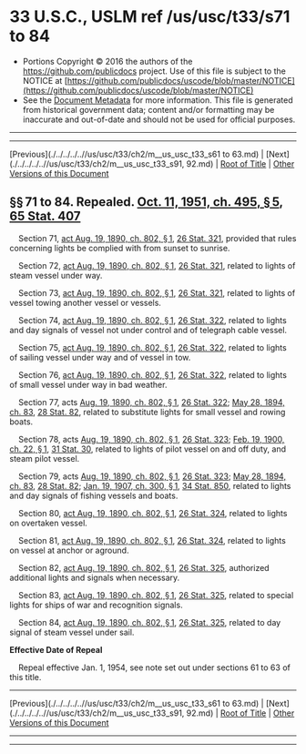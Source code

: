 ---
---

# 33 U.S.C., USLM ref /us/usc/t33/s71 to 84

* Portions Copyright © 2016 the authors of the https://github.com/publicdocs project.
  Use of this file is subject to the NOTICE at [https://github.com/publicdocs/uscode/blob/master/NOTICE](https://github.com/publicdocs/uscode/blob/master/NOTICE)
* See the [Document Metadata](././../../../..//README.md) for more information.
  This file is generated from historical government data; content and/or formatting may be inaccurate and out-of-date and should not be used for official purposes.

----------
----------

[Previous](./../../../..//us/usc/t33/ch2/m__us_usc_t33_s61 to 63.md) | [Next](./../../../..//us/usc/t33/ch2/m__us_usc_t33_s91, 92.md) | [Root of Title](./../../../../) | [Other Versions of this Document](https://publicdocs.github.io/go/links?ns=uslm&ref=%2Fus%2Fusc%2Ft33%2Fs71+to+84)

## §§ 71 to 84. Repealed. [Oct. 11, 1951, ch. 495, § 5][/us/act/1951-10-11/ch495/s5], [65 Stat. 407][/us/stat/65/407]

    Section 71, [act Aug. 19, 1890, ch. 802, § 1][/us/act/1890-08-19/ch802/s1], [26 Stat. 321][/us/stat/26/321], provided that rules concerning lights be complied with from sunset to sunrise.

    Section 72, [act Aug. 19, 1890, ch. 802, § 1][/us/act/1890-08-19/ch802/s1], [26 Stat. 321][/us/stat/26/321], related to lights of steam vessel under way.

    Section 73, [act Aug. 19, 1890, ch. 802, § 1][/us/act/1890-08-19/ch802/s1], [26 Stat. 321][/us/stat/26/321], related to lights of vessel towing another vessel or vessels.

    Section 74, [act Aug. 19, 1890, ch. 802, § 1][/us/act/1890-08-19/ch802/s1], [26 Stat. 322][/us/stat/26/322], related to lights and day signals of vessel not under control and of telegraph cable vessel.

    Section 75, [act Aug. 19, 1890, ch. 802, § 1][/us/act/1890-08-19/ch802/s1], [26 Stat. 322][/us/stat/26/322], related to lights of sailing vessel under way and of vessel in tow.

    Section 76, [act Aug. 19, 1890, ch. 802, § 1][/us/act/1890-08-19/ch802/s1], [26 Stat. 322][/us/stat/26/322], related to lights of small vessel under way in bad weather.

    Section 77, acts [Aug. 19, 1890, ch. 802, § 1][/us/act/1890-08-19/ch802/s1], [26 Stat. 322][/us/stat/26/322]; [May 28, 1894, ch. 83][/us/act/1894-05-28/ch83], [28 Stat. 82][/us/stat/28/82], related to substitute lights for small vessel and rowing boats.

    Section 78, acts [Aug. 19, 1890, ch. 802, § 1][/us/act/1890-08-19/ch802/s1], [26 Stat. 323][/us/stat/26/323]; [Feb. 19, 1900, ch. 22, § 1][/us/act/1900-02-19/ch22/s1], [31 Stat. 30][/us/stat/31/30], related to lights of pilot vessel on and off duty, and steam pilot vessel.

    Section 79, acts [Aug. 19, 1890, ch. 802, § 1][/us/act/1890-08-19/ch802/s1], [26 Stat. 323][/us/stat/26/323]; [May 28, 1894, ch. 83][/us/act/1894-05-28/ch83], [28 Stat. 82][/us/stat/28/82]; [Jan. 19, 1907, ch. 300, § 1][/us/act/1907-01-19/ch300/s1], [34 Stat. 850][/us/stat/34/850], related to lights and day signals of fishing vessels and boats.

    Section 80, [act Aug. 19, 1890, ch. 802, § 1][/us/act/1890-08-19/ch802/s1], [26 Stat. 324][/us/stat/26/324], related to lights on overtaken vessel.

    Section 81, [act Aug. 19, 1890, ch. 802, § 1][/us/act/1890-08-19/ch802/s1], [26 Stat. 324][/us/stat/26/324], related to lights on vessel at anchor or aground.

    Section 82, [act Aug. 19, 1890, ch. 802, § 1][/us/act/1890-08-19/ch802/s1], [26 Stat. 325][/us/stat/26/325], authorized additional lights and signals when necessary.

    Section 83, [act Aug. 19, 1890, ch. 802, § 1][/us/act/1890-08-19/ch802/s1], [26 Stat. 325][/us/stat/26/325], related to special lights for ships of war and recognition signals.

    Section 84, [act Aug. 19, 1890, ch. 802, § 1][/us/act/1890-08-19/ch802/s1], [26 Stat. 325][/us/stat/26/325], related to day signal of steam vessel under sail.

 __Effective Date of Repeal__ 

    Repeal effective Jan. 1, 1954, see note set out under sections 61 to 63 of this title.

----------

[Previous](./../../../..//us/usc/t33/ch2/m__us_usc_t33_s61 to 63.md) | [Next](./../../../..//us/usc/t33/ch2/m__us_usc_t33_s91, 92.md) | [Root of Title](./../../../../) | [Other Versions of this Document](https://publicdocs.github.io/go/links?ns=uslm&ref=%2Fus%2Fusc%2Ft33%2Fs71+to+84)

----------
----------

[/us/act/1951-10-11/ch495/s5]: https://publicdocs.github.io/go/links?ns=uslm&ref=%2Fus%2Fact%2F1951-10-11%2Fch495%2Fs5
[/us/stat/65/407]: https://publicdocs.github.io/go/links?ns=uslm&ref=%2Fus%2Fstat%2F65%2F407
[/us/act/1890-08-19/ch802/s1]: https://publicdocs.github.io/go/links?ns=uslm&ref=%2Fus%2Fact%2F1890-08-19%2Fch802%2Fs1
[/us/stat/26/321]: https://publicdocs.github.io/go/links?ns=uslm&ref=%2Fus%2Fstat%2F26%2F321
[/us/act/1890-08-19/ch802/s1]: https://publicdocs.github.io/go/links?ns=uslm&ref=%2Fus%2Fact%2F1890-08-19%2Fch802%2Fs1
[/us/stat/26/321]: https://publicdocs.github.io/go/links?ns=uslm&ref=%2Fus%2Fstat%2F26%2F321
[/us/act/1890-08-19/ch802/s1]: https://publicdocs.github.io/go/links?ns=uslm&ref=%2Fus%2Fact%2F1890-08-19%2Fch802%2Fs1
[/us/stat/26/321]: https://publicdocs.github.io/go/links?ns=uslm&ref=%2Fus%2Fstat%2F26%2F321
[/us/act/1890-08-19/ch802/s1]: https://publicdocs.github.io/go/links?ns=uslm&ref=%2Fus%2Fact%2F1890-08-19%2Fch802%2Fs1
[/us/stat/26/322]: https://publicdocs.github.io/go/links?ns=uslm&ref=%2Fus%2Fstat%2F26%2F322
[/us/act/1890-08-19/ch802/s1]: https://publicdocs.github.io/go/links?ns=uslm&ref=%2Fus%2Fact%2F1890-08-19%2Fch802%2Fs1
[/us/stat/26/322]: https://publicdocs.github.io/go/links?ns=uslm&ref=%2Fus%2Fstat%2F26%2F322
[/us/act/1890-08-19/ch802/s1]: https://publicdocs.github.io/go/links?ns=uslm&ref=%2Fus%2Fact%2F1890-08-19%2Fch802%2Fs1
[/us/stat/26/322]: https://publicdocs.github.io/go/links?ns=uslm&ref=%2Fus%2Fstat%2F26%2F322
[/us/act/1890-08-19/ch802/s1]: https://publicdocs.github.io/go/links?ns=uslm&ref=%2Fus%2Fact%2F1890-08-19%2Fch802%2Fs1
[/us/stat/26/322]: https://publicdocs.github.io/go/links?ns=uslm&ref=%2Fus%2Fstat%2F26%2F322
[/us/act/1894-05-28/ch83]: https://publicdocs.github.io/go/links?ns=uslm&ref=%2Fus%2Fact%2F1894-05-28%2Fch83
[/us/stat/28/82]: https://publicdocs.github.io/go/links?ns=uslm&ref=%2Fus%2Fstat%2F28%2F82
[/us/act/1890-08-19/ch802/s1]: https://publicdocs.github.io/go/links?ns=uslm&ref=%2Fus%2Fact%2F1890-08-19%2Fch802%2Fs1
[/us/stat/26/323]: https://publicdocs.github.io/go/links?ns=uslm&ref=%2Fus%2Fstat%2F26%2F323
[/us/act/1900-02-19/ch22/s1]: https://publicdocs.github.io/go/links?ns=uslm&ref=%2Fus%2Fact%2F1900-02-19%2Fch22%2Fs1
[/us/stat/31/30]: https://publicdocs.github.io/go/links?ns=uslm&ref=%2Fus%2Fstat%2F31%2F30
[/us/act/1890-08-19/ch802/s1]: https://publicdocs.github.io/go/links?ns=uslm&ref=%2Fus%2Fact%2F1890-08-19%2Fch802%2Fs1
[/us/stat/26/323]: https://publicdocs.github.io/go/links?ns=uslm&ref=%2Fus%2Fstat%2F26%2F323
[/us/act/1894-05-28/ch83]: https://publicdocs.github.io/go/links?ns=uslm&ref=%2Fus%2Fact%2F1894-05-28%2Fch83
[/us/stat/28/82]: https://publicdocs.github.io/go/links?ns=uslm&ref=%2Fus%2Fstat%2F28%2F82
[/us/act/1907-01-19/ch300/s1]: https://publicdocs.github.io/go/links?ns=uslm&ref=%2Fus%2Fact%2F1907-01-19%2Fch300%2Fs1
[/us/stat/34/850]: https://publicdocs.github.io/go/links?ns=uslm&ref=%2Fus%2Fstat%2F34%2F850
[/us/act/1890-08-19/ch802/s1]: https://publicdocs.github.io/go/links?ns=uslm&ref=%2Fus%2Fact%2F1890-08-19%2Fch802%2Fs1
[/us/stat/26/324]: https://publicdocs.github.io/go/links?ns=uslm&ref=%2Fus%2Fstat%2F26%2F324
[/us/act/1890-08-19/ch802/s1]: https://publicdocs.github.io/go/links?ns=uslm&ref=%2Fus%2Fact%2F1890-08-19%2Fch802%2Fs1
[/us/stat/26/324]: https://publicdocs.github.io/go/links?ns=uslm&ref=%2Fus%2Fstat%2F26%2F324
[/us/act/1890-08-19/ch802/s1]: https://publicdocs.github.io/go/links?ns=uslm&ref=%2Fus%2Fact%2F1890-08-19%2Fch802%2Fs1
[/us/stat/26/325]: https://publicdocs.github.io/go/links?ns=uslm&ref=%2Fus%2Fstat%2F26%2F325
[/us/act/1890-08-19/ch802/s1]: https://publicdocs.github.io/go/links?ns=uslm&ref=%2Fus%2Fact%2F1890-08-19%2Fch802%2Fs1
[/us/stat/26/325]: https://publicdocs.github.io/go/links?ns=uslm&ref=%2Fus%2Fstat%2F26%2F325
[/us/act/1890-08-19/ch802/s1]: https://publicdocs.github.io/go/links?ns=uslm&ref=%2Fus%2Fact%2F1890-08-19%2Fch802%2Fs1
[/us/stat/26/325]: https://publicdocs.github.io/go/links?ns=uslm&ref=%2Fus%2Fstat%2F26%2F325



